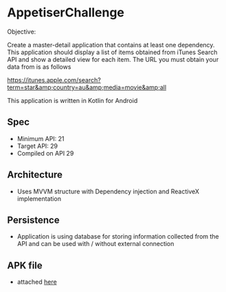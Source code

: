# AppetiserChallenge

Objective: 

Create a master-detail application that contains at least one dependency. This application should display a list of items obtained from iTunes Search API and show a detailed view for each item. The URL you must obtain your data from is as follows

https://itunes.apple.com/search?term=star&amp;country=au&amp;media=movie&amp;all

This application is written in Kotlin for Android

## Spec
* Minimum API: 21
* Target API: 29
* Compiled on API 29

## Architecture
* Uses MVVM structure with Dependency injection and ReactiveX implementation

## Persistence
* Application is using database for storing information collected from the API and can be used with / without external connection

## APK file
* attached [here](https://github.com/omiplekevin/AppetiserChallenge/blob/master/app-release.apk)
